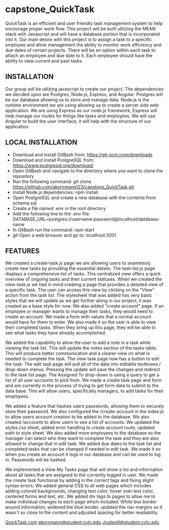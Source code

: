 # capstone_QuickTask
QuickTask is an efficient and user friendly task management system to help encourage proper work flow. This project will be built utilizing the MEAN stack with Javascript and will have a database portion that is incorporated into it. Our main desire with this project is to assign a task to a specific employee and allow management the ability to monitor work efficiency and due dates of certain projects. There will be an option within each task to attach an employee and due date to it. Each employee should have the ability to view current and past tasks.

## INSTALLATION 
Our group will be utilzing javascript to create our project. The dependencies we decided upon are Postgres, Node.js, Express, and Angular. Postgres will be our database allowing us to store and manage data. Node.js is the runtime environment we are using allowing us to create a server side web application. We are using Express as our node.js framework, Express will help manage our routes for things like tasks and employees. We will use Angular to build the user interface, it will help with the structure of our application.

## LOCAL INSTALLATION
- Download and install GitBash from: https://git-scm.com/downloads
- Download and install PostgreSQL from: https://www.postgresql.org/download/
- Open GitBash and navigate to the directory where you want to clone the repository
- Run the following command: git clone https://github.com/akornmann123/capstone_QuickTask.git
- install Node.js dependencies: npm install
- Open PostgreSQL and create a new database with the contents from schema.sql
- Create a file named .env in the root directory
- Add the following line to the .env file: DATABASE_URL=postgres://username:password@localhost/database-name
- In GitBash run the command: npm start
- git Open a web browser and go to: localhost:3001

## FEATURES
We created a create-task.js page we are allowing users to seamlessly create new tasks by providing the essential details. The task-list.js page displays a comprehensive list of tasks. This centralized view offers a quick overview of ongoing tasks and their current statuses. When we created the view-task.js we had in mind creating a page that provides a detailed view of a specific task. The user can access this view by clicking on the "View" action from the task list. The stylesheet that was added has very basic styles that we will update as we get further along in our project, it was created as a base style for now. We also added "create account" page. If an employee or manager wants to manage their tasks, they would need to create an account. We made a form with values that a normal account would have for them to enter. We also made it so the user is able to view their completed tasks. When they bring up this page, they will be able to see what tasks they have already accomplished.

We added the capability to allow the user to add a note in a task while viewing the task list. This will update the notes section of the tasks table. This will produce better communication and a clearer view on what is needed to complete the task. The view task page now has a button to edit the task. The edit task page will pull all of the data into editable textboxes / drop-down menus. Pressing the update will save the changes and redirect to the task list page. The Assigned To drop-down is using a query to get a list of all user accounts to pick from. We made a create task page and form and are currently in the process of trying to get form data to submit to the data base. This will allow users, specifically managers, to add tasks for their employees.

We added a feature that hashes users passwords, allowing them to securely store their password. We also configured the /create-account in the index.js to allow users account creation to be added to the database. We also created /accounts to allow users to see a list of accounts. We updated the styles.css sheet, added error handling to create account route, updated path to style sheet. We also added more employees to the database so the manager can select who they want to complete the task and they are also allowed to change that in edit task. We added due dates to the task list and completed tasks that can be changed if needed in edit task. We made it so when you create an account it logs in our database and can be used to log in. Passwords will be hashed.

We implemented a View My Tasks page that will show a list and information about all tasks that are assigned to the currently logged in user. We made the create task functional by adding in the correct tags and fixing slight syntax errors. We added general CSS to all web pages which includes adding colored backgrounds, changing text color, hover over text color, centered forms and text, etc. We added div tags to pages to allow me to make individual changes to each page which included: White box border around information, widened the blue border, updated the nav margins so it wasn't so close to the content and adjusted spacing for better readability.

[QuickTask.com](https://quicktask-9692.onrender.com)
akornmann@student.cvtc.edu
Jrudesill@student.cvtc.edu


